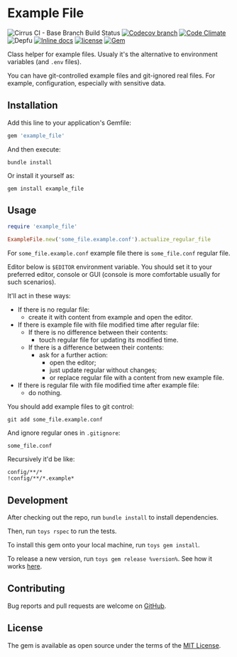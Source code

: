# Example File

![Cirrus CI - Base Branch Build Status](https://img.shields.io/cirrus/github/AlexWayfer/example_file?style=flat-square)
[![Codecov branch](https://img.shields.io/codecov/c/github/AlexWayfer/example_file/master.svg?style=flat-square)](https://codecov.io/gh/AlexWayfer/example_file)
[![Code Climate](https://img.shields.io/codeclimate/maintainability/AlexWayfer/example_file.svg?style=flat-square)](https://codeclimate.com/github/AlexWayfer/example_file)
![Depfu](https://img.shields.io/depfu/AlexWayfer/example_file?style=flat-square)
[![Inline docs](https://inch-ci.org/github/AlexWayfer/example_file.svg?branch=master)](https://inch-ci.org/github/AlexWayfer/example_file)
[![license](https://img.shields.io/github/license/AlexWayfer/example_file.svg?style=flat-square)](https://github.com/AlexWayfer/example_file/blob/master/LICENSE)
[![Gem](https://img.shields.io/gem/v/example_file.svg?style=flat-square)](https://rubygems.org/gems/example_file)

Class helper for example files. Usualy it's the alternative
to environment variables (and `.env` files).

You can have git-controlled example files and git-ignored real files.
For example, configuration, especially with sensitive data.

## Installation

Add this line to your application's Gemfile:

```ruby
gem 'example_file'
```

And then execute:

```shell
bundle install
```

Or install it yourself as:

```shell
gem install example_file
```

## Usage

```ruby
require 'example_file'

ExampleFile.new('some_file.example.conf').actualize_regular_file
```

For `some_file.example.conf` example file there is `some_file.conf`
regular file.

Editor below is `$EDITOR` environment variable.
You should set it to your preferred editor, console or GUI
(console is more comfortable usually for such scenarios).

It'll act in these ways:

*   If there is no regular file:
    *   create it with content from example and open the editor.
*   If there is example file with file modified time after regular file:
    *   If there is no difference between their contents:
        *   touch regular file for updating its modified time.
    *   If there is a difference between their contents:
        *   ask for a further action:
            *   open the editor;
            *   just update regular without changes;
            *   or replace regular file with a content from new example file.
*   If there is regular file with file modified time after example file:
    *   do nothing.

You should add example files to git control:

```shell
git add some_file.example.conf
```

And ignore regular ones in `.gitignore`:

```gitignore
some_file.conf
```

Recursively it'd be like:

```gitignore
config/**/*
!config/**/*.example*
```

## Development

After checking out the repo, run `bundle install` to install dependencies.

Then, run `toys rspec` to run the tests.

To install this gem onto your local machine, run `toys gem install`.

To release a new version, run `toys gem release %version%`.
See how it works [here](https://github.com/AlexWayfer/gem_toys#release).

## Contributing

Bug reports and pull requests are welcome on [GitHub](https://github.com/AlexWayfer/example_file).

## License

The gem is available as open source under the terms of the
[MIT License](https://opensource.org/licenses/MIT).
